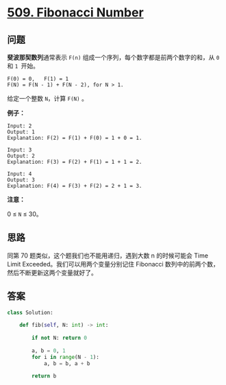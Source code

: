 # [509. Fibonacci Number](https://leetcode.com/problems/fibonacci-number/)

## 问题

**斐波那契数列**通常表示 `F(n)` 组成一个序列，每个数字都是前两个数字的和，从 `0` 和 `1 `开始。

```
F(0) = 0,   F(1) = 1
F(N) = F(N - 1) + F(N - 2), for N > 1.
```

给定一个整数 `N`，计算 `F(N)` 。

**例子：**

```
Input: 2
Output: 1
Explanation: F(2) = F(1) + F(0) = 1 + 0 = 1.

Input: 3
Output: 2
Explanation: F(3) = F(2) + F(1) = 1 + 1 = 2.

Input: 4
Output: 3
Explanation: F(4) = F(3) + F(2) = 2 + 1 = 3.
```

**注意：**

0 ≤ `N` ≤ 30。

## 思路

同第 70 题类似，这个题我们也不能用递归，遇到大数 n 的时候可能会 Time Limit Exceeded。我们可以用两个变量分别记住 Fibonacci 数列中的前两个数，然后不断更新这两个变量就好了。

## 答案

```python
class Solution:
    
    def fib(self, N: int) -> int:
        
        if not N: return 0
        
        a, b = 0, 1
        for i in range(N - 1):
            a, b = b, a + b
            
        return b
```